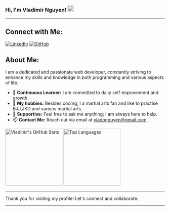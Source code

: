 ### Hi, I'm Vladimir Nguyen! <img src="https://media.giphy.com/media/hvRJCLFzcasrR4ia7z/giphy.gif" width="20px">

---

## Connect with Me:

[![LinkedIn](https://img.shields.io/badge/-LinkedIn-0e76a8?style=flat-square&logo=Linkedin&logoColor=white)](https://www.linkedin.com/in/vladimir-nguyen/) 
[![GitHub](https://img.shields.io/badge/-GitHub-000000?style=flat-square&logo=GitHub&logoColor=white)](https://github.com/vladonguyen)

## About Me:

I am a dedicated and passionate web developer, constantly striving to enhance my skills and knowledge in both programming and various aspects of life. 

- 🌱 **Continuous Learner:** I am committed to daily self-improvement and growth.
- 🥋 **My hobbies:** Besides coding, I a martial arts fan and like to practise BJJ,JKD and various martial arts.
- 💬 **Supportive:** Feel free to ask me anything; I am always here to help.
- 📫 **Contact Me:** Reach out via email at [vladonguyen@gmail.com](mailto:vladonguyen@gmail.com).

<p>
  <!-- <summary>:zap: GitHub Stats</summary> -->
  <img height="180em" alt="Vladimir's GitHub Stats" src="https://github-readme-stats.vercel.app/api?username=vladonguyen&show_icons=true&bg_color=00000000&hide_border=true&text_color=3498db&count_private=true&include_all_commits=true" />
  
  <img height="180em" alt="Top Languages" src="https://github-readme-stats.vercel.app/api/top-langs/?username=vladonguyen&langs_count=8&layout=compact&hide_border=true&bg_color=00000000&text_color=3498db&count_private=true&include_all_commits=true" />
</p>

---

Thank you for visiting my profile! Let's connect and collaborate.

---
